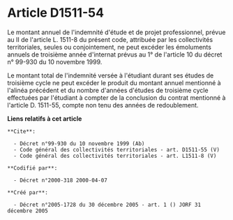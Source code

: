 # Article D1511-54

Le montant annuel de l'indemnité d'étude et de projet professionnel, prévue au II de l'article L. 1511-8 du présent code,
attribuée par les collectivités territoriales, seules ou conjointement, ne peut excéder les émoluments annuels de troisième
année d'internat prévus au 1° de l'article 10 du décret n° 99-930 du 10 novembre 1999. 

Le montant total de l'indemnité versée à l'étudiant durant ses études de troisième cycle ne peut excéder le produit du
montant annuel mentionné à l'alinéa précédent et du nombre d'années d'études de troisième cycle effectuées par l'étudiant à
compter de la conclusion du contrat mentionné à l'article D. 1511-55, compte non tenu des années de redoublement.

**Liens relatifs à cet article**

	**Cite**:

	  - Décret n°99-930 du 10 novembre 1999 (Ab)
	  - Code général des collectivités territoriales - art. D1511-55 (V)
	  - Code général des collectivités territoriales - art. L1511-8 (V)

	**Codifié par**:

	  - Décret n°2000-318 2000-04-07

	**Créé par**:

	  - Décret n°2005-1728 du 30 décembre 2005 - art. 1 () JORF 31 décembre 2005
